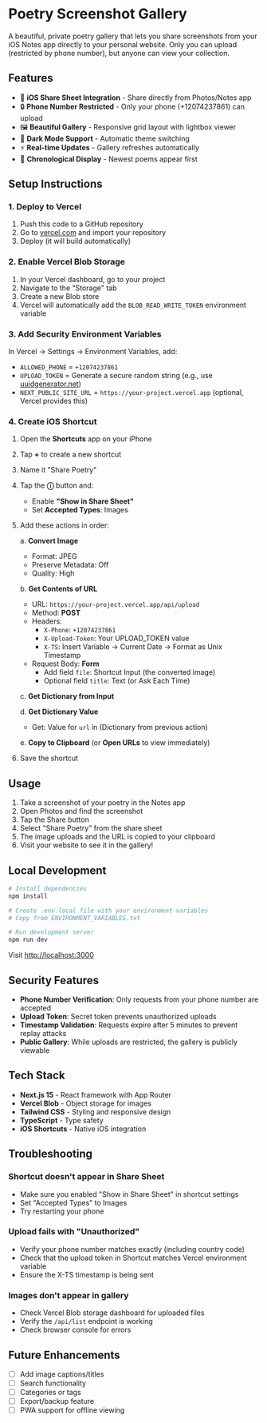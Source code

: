 # Poetry Screenshot Gallery

A beautiful, private poetry gallery that lets you share screenshots from your iOS Notes app directly to your personal website. Only you can upload (restricted by phone number), but anyone can view your collection.

## Features

- 📱 **iOS Share Sheet Integration** - Share directly from Photos/Notes app
- 🔒 **Phone Number Restricted** - Only your phone (+12074237861) can upload
- 🖼️ **Beautiful Gallery** - Responsive grid layout with lightbox viewer
- 🌙 **Dark Mode Support** - Automatic theme switching
- ⚡ **Real-time Updates** - Gallery refreshes automatically
- 📅 **Chronological Display** - Newest poems appear first

## Setup Instructions

### 1. Deploy to Vercel

1. Push this code to a GitHub repository
2. Go to [vercel.com](https://vercel.com) and import your repository
3. Deploy (it will build automatically)

### 2. Enable Vercel Blob Storage

1. In your Vercel dashboard, go to your project
2. Navigate to the "Storage" tab
3. Create a new Blob store
4. Vercel will automatically add the `BLOB_READ_WRITE_TOKEN` environment variable

### 3. Add Security Environment Variables

In Vercel → Settings → Environment Variables, add:

- `ALLOWED_PHONE` = `+12074237861`
- `UPLOAD_TOKEN` = Generate a secure random string (e.g., use [uuidgenerator.net](https://www.uuidgenerator.net/))
- `NEXT_PUBLIC_SITE_URL` = `https://your-project.vercel.app` (optional, Vercel provides this)

### 4. Create iOS Shortcut

1. Open the **Shortcuts** app on your iPhone
2. Tap **+** to create a new shortcut
3. Name it "Share Poetry"
4. Tap the **ⓘ** button and:
   - Enable **"Show in Share Sheet"**
   - Set **Accepted Types**: Images

5. Add these actions in order:

   a. **Convert Image**
   - Format: JPEG
   - Preserve Metadata: Off
   - Quality: High

   b. **Get Contents of URL**
   - URL: `https://your-project.vercel.app/api/upload`
   - Method: **POST**
   - Headers:
     - `X-Phone`: `+12074237861`
     - `X-Upload-Token`: Your UPLOAD_TOKEN value
     - `X-TS`: Insert Variable → Current Date → Format as Unix Timestamp
   - Request Body: **Form**
     - Add field `file`: Shortcut Input (the converted image)
     - Optional field `title`: Text (or Ask Each Time)

   c. **Get Dictionary from Input**

   d. **Get Dictionary Value**
   - Get: Value for `url` in (Dictionary from previous action)

   e. **Copy to Clipboard** (or **Open URLs** to view immediately)

6. Save the shortcut

## Usage

1. Take a screenshot of your poetry in the Notes app
2. Open Photos and find the screenshot
3. Tap the Share button
4. Select "Share Poetry" from the share sheet
5. The image uploads and the URL is copied to your clipboard
6. Visit your website to see it in the gallery!

## Local Development

```bash
# Install dependencies
npm install

# Create .env.local file with your environment variables
# Copy from ENVIRONMENT_VARIABLES.txt

# Run development server
npm run dev
```

Visit [http://localhost:3000](http://localhost:3000)

## Security Features

- **Phone Number Verification**: Only requests from your phone number are accepted
- **Upload Token**: Secret token prevents unauthorized uploads
- **Timestamp Validation**: Requests expire after 5 minutes to prevent replay attacks
- **Public Gallery**: While uploads are restricted, the gallery is publicly viewable

## Tech Stack

- **Next.js 15** - React framework with App Router
- **Vercel Blob** - Object storage for images
- **Tailwind CSS** - Styling and responsive design
- **TypeScript** - Type safety
- **iOS Shortcuts** - Native iOS integration

## Troubleshooting

### Shortcut doesn't appear in Share Sheet
- Make sure you enabled "Show in Share Sheet" in shortcut settings
- Set "Accepted Types" to Images
- Try restarting your phone

### Upload fails with "Unauthorized"
- Verify your phone number matches exactly (including country code)
- Check that the upload token in Shortcut matches Vercel environment variable
- Ensure the X-TS timestamp is being sent

### Images don't appear in gallery
- Check Vercel Blob storage dashboard for uploaded files
- Verify the `/api/list` endpoint is working
- Check browser console for errors

## Future Enhancements

- [ ] Add image captions/titles
- [ ] Search functionality
- [ ] Categories or tags
- [ ] Export/backup feature
- [ ] PWA support for offline viewing